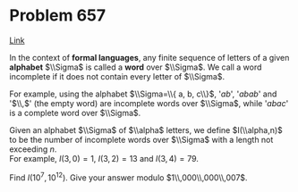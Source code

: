# Problem 657

[Link](https://projecteuler.net/problem=657)

In the context of **formal languages**, any finite sequence of letters of a given **alphabet** $\\Sigma$ is called a **word** over $\\Sigma$. We call a word incomplete if it does not contain every letter of $\\Sigma$.

For example, using the alphabet $\\Sigma=\\{ a, b, c\\}$, '$ab$', '$abab$' and '$\\,$' (the empty word) are incomplete words over $\\Sigma$, while '$abac$' is a complete word over $\\Sigma$.

Given an alphabet $\\Sigma$ of $\\alpha$ letters, we define $I(\\alpha,n)$ to be the number of incomplete words over $\\Sigma$ with a length not exceeding $n$.  
For example, $I(3,0)=1$, $I(3,2)=13$ and $I(3,4)=79$.

Find $I(10^7,10^{12})$. Give your answer modulo $1\\,000\\,000\\,007$.